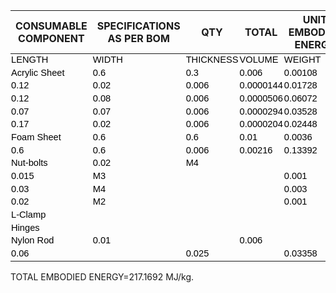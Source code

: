 <html xmlns:v="urn:schemas-microsoft-com:vml"
xmlns:o="urn:schemas-microsoft-com:office:office"
xmlns:x="urn:schemas-microsoft-com:office:excel"
xmlns="http://www.w3.org/TR/REC-html40">

<head>

<meta name=ProgId content=Excel.Sheet>
<meta name=Generator content="Microsoft Excel 15">
<link id=Main-File rel=Main-File
href="file:///C:/Users/vaish/AppData/Local/Temp/msohtmlclip1/01/clip.htm">
<link rel=File-List
href="file:///C:/Users/vaish/AppData/Local/Temp/msohtmlclip1/01/clip_filelist.xml">
<style>
<!--table
	{mso-displayed-decimal-separator:"\.";
	mso-displayed-thousand-separator:"\,";}
@page
	{margin:.75in .7in .75in .7in;
	mso-header-margin:.3in;
	mso-footer-margin:.3in;}
tr
	{mso-height-source:auto;}
col
	{mso-width-source:auto;}
br
	{mso-data-placement:same-cell;}
td
	{padding-top:1px;
	padding-right:1px;
	padding-left:1px;
	mso-ignore:padding;
	color:black;
	font-size:11.0pt;
	font-weight:400;
	font-style:normal;
	text-decoration:none;
	font-family:Calibri, sans-serif;
	mso-font-charset:0;
	mso-number-format:General;
	text-align:general;
	vertical-align:bottom;
	border:none;
	mso-background-source:auto;
	mso-pattern:auto;
	mso-protection:locked visible;
	white-space:nowrap;
	mso-rotate:0;}
.xl63
	{font-weight:700;
	text-align:center;
	vertical-align:middle;
	border:.5pt solid windowtext;
	white-space:normal;}
.xl64
	{font-weight:700;
	vertical-align:middle;
	border:.5pt solid windowtext;}
.xl65
	{font-weight:700;
	text-align:center;
	vertical-align:middle;
	border:.5pt solid windowtext;}
.xl66
	{text-align:center;
	vertical-align:middle;
	border:.5pt solid windowtext;}
.xl67
	{text-align:center;
	border:.5pt solid windowtext;}
.xl68
	{border:.5pt solid windowtext;}
-->
</style>
</head>

<body link="#0563C1" vlink="#954F72">



CONSUMABLE COMPONENT | SPECIFICATIONS   AS PER BOM | QTY | TOTAL | UNIT   EMBODIED ENERGY | TOTAL EMBODIED   ENERGY
-- | -- | -- | -- | -- | --
LENGTH | WIDTH | THICKNESS | VOLUME | WEIGHT |   | VOLUME | WEIGHT | MJ/m3 | MJ/KG | MJ
Acrylic   Sheet | 0.6 | 0.3 | 0.006 | 0.00108 | 10296 | 1 | 0.0011948 | 1.433 |   | 1200 | 167.749
0.12 | 0.02 | 0.006 | 0.0000144 | 0.01728 | 1 |  
0.12 | 0.08 | 0.006 | 0.0000506 | 0.06072 | 1 |  
0.07 | 0.07 | 0.006 | 0.0000294 | 0.03528 | 1 |  
0.17 | 0.02 | 0.006 | 0.0000204 | 0.02448 | 1 |  
Foam   Sheet | 0.6 | 0.6 | 0.01 | 0.0036 | 0.2232 | 1 | 0.00576 | 0.35712 |   | 85 | 30.3552
0.6 | 0.6 | 0.006 | 0.00216 | 0.13392 | 1 |  
Nut-bolts | 0.02 | M4 |   |   | 0.002 | 40 |   | 0.08 |   | 32 | 7.968
0.015 | M3 |   |   | 0.001 | 5 |   | 0.005 |  
0.03 | M4 |   |   | 0.003 | 54 |   | 0.162 |  
0.02 | M2 |   |   | 0.001 | 2 |   | 0.002 |  
L-Clamp |   |   |   |   | 0.007 | 24 |   | 0.168 |   | 32 | 5.376
Hinges |   |   |   |   | 0.011 | 2 |   | 0.022 |   | 0.704
Nylon   Rod | 0.01 |   | 0.006 |   | 0.000322 | 1 |   | 0.000322 |   | 148 | 5.017
0.06 |   | 0.025 |   | 0.03358 | 1 |   | 0.03358 |  



TOTAL EMBODIED ENERGY=217.1692 MJ/kg.

